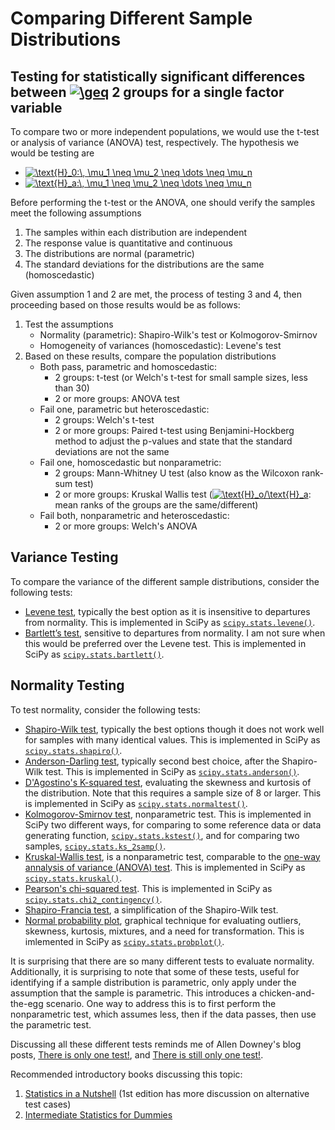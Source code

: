 # Comparing Different Sample Distributions

## Testing for statistically significant differences between <a href="https://www.codecogs.com/eqnedit.php?latex=\geq" target="_blank"><img src="https://latex.codecogs.com/gif.latex?\geq" title="\geq" /></a> 2 groups for a single factor variable

To compare two or more independent populations, we would use the t-test or analysis of variance (ANOVA) test, respectively.  The hypothesis we would be testing are

- <a href="https://www.codecogs.com/eqnedit.php?latex=\text{H}_o:\,&space;\mu_1&space;=&space;\mu_2&space;=&space;\dots&space;=&space;\mu_n" target="_blank"><img src="https://latex.codecogs.com/gif.latex?\text{H}_0:\,&space;\mu_1&space;=&space;\mu_2&space;=&space;\dots&space;=&space;\mu_n" title="\text{H}_0:\, \mu_1 \neq \mu_2 \neq \dots \neq \mu_n" /></a>
- <a href="https://www.codecogs.com/eqnedit.php?latex=\text{H}_a:\,&space;\mu_1&space;=&space;\mu_2&space;=&space;\dots&space;=&space;\mu_n" target="_blank"><img src="https://latex.codecogs.com/gif.latex?\text{H}_a:\,&space;\mu_1&space;\neq&space;\mu_2&space;\neq&space;\dots&space;\neq&space;\mu_n" title="\text{H}_a:\, \mu_1 \neq \mu_2 \neq \dots \neq \mu_n" /></a>

Before performing the t-test or the ANOVA, one should verify the samples meet the following assumptions

1. The samples within each distribution are independent
2. The response value is quantitative and continuous 
2. The distributions are normal (parametric)
3. The standard deviations for the distributions are the same (homoscedastic)

Given assumption 1 and 2 are met, the process of testing 3 and 4, then proceeding based on those results would be as follows:

1. Test the assumptions
    - Normality (parametric): Shapiro-Wilk's test or Kolmogorov-Smirnov
    - Homogeneity of variances (homoscedastic): Levene's test
2. Based on these results, compare the population distributions
    - Both pass, parametric and homoscedastic:
        - 2 groups: t-test (or Welch's t-test for small sample sizes, less than 30)
        - 2 or more groups: ANOVA test
    - Fail one, parametric but heteroscedastic:
        - 2 groups: Welch's t-test
        - 2 or more groups: Paired t-test using Benjamini-Hockberg method to adjust the p-values and state that the standard deviations are not the same
    - Fail one, homoscedastic but nonparametric:
        - 2 groups: Mann-Whitney U test (also know as the Wilcoxon rank-sum test)
        - 2 or more groups: Kruskal Wallis test (<a href="https://www.codecogs.com/eqnedit.php?latex=\text{H}_o/\text{H}_a" target="_blank"><img src="https://latex.codecogs.com/gif.latex?\text{H}_o/\text{H}_a" title="\text{H}_o/\text{H}_a" /></a>: mean ranks of the groups are the same/different)
    - Fail both, nonparametric and heteroscedastic:
        - 2 or more groups: Welch's ANOVA
    
## Variance Testing

To compare the variance of the different sample distributions, consider the following tests:

- [Levene test](https://www.itl.nist.gov/div898/handbook/eda/section3/eda35a.htm), typically the best option as it is insensitive to departures from normality.  This is implemented in SciPy as [`scipy.stats.levene()`](https://docs.scipy.org/doc/scipy/reference/generated/scipy.stats.levene.html).
- [Bartlett’s test](https://www.itl.nist.gov/div898/handbook/eda/section3/eda357.htm), sensitive to departures from normality.  I am not sure when this would be preferred over the Levene test.  This is implemented in SciPy as [`scipy.stats.bartlett()`](https://docs.scipy.org/doc/scipy/reference/generated/scipy.stats.bartlett.html).

## Normality Testing

To test normality, consider the following tests:

- [Shapiro-Wilk test](https://en.wikipedia.org/wiki/Shapiro-Wilk_test), typically the best options though it does not work well for samples with many identical values.  This is implemented in SciPy as [`scipy.stats.shapiro()`](https://docs.scipy.org/doc/scipy/reference/generated/scipy.stats.shapiro.html).
- [Anderson-Darling test](https://en.wikipedia.org/wiki/Anderson-Darling_test), typically second best choice, after the Shapiro-Wilk test.  This is implemented in SciPy as [`scipy.stats.anderson()`](https://docs.scipy.org/doc/scipy/reference/generated/scipy.stats.anderson.html).
- [D'Agostino's K-squared test](https://en.wikipedia.org/wiki/D%27Agostino%27s_K-squared_test), evaluating the skewness and kurtosis of the distribution.  Note that this requires a sample size of 8 or larger.  This is implemented in SciPy as [`scipy.stats.normaltest()`](https://docs.scipy.org/doc/scipy/reference/generated/scipy.stats.normaltest.html).
- [Kolmogorov-Smirnov test](https://en.wikipedia.org/wiki/Kolmogorov-Smirnov_test), nonparametric test. This is implemented in SciPy two different ways, for comparing to some reference data or data generating function, [`scipy.stats.kstest()`](https://docs.scipy.org/doc/scipy-0.14.0/reference/generated/scipy.stats.kstest.html), and for comparing two samples, [`scipy.stats.ks_2samp()`](https://docs.scipy.org/doc/scipy-0.15.1/reference/generated/scipy.stats.ks_2samp.html).
- [Kruskal-Wallis test](https://en.wikipedia.org/wiki/Kruskal-Wallis_one-way_analysis_of_variance), is a nonparametric test, comparable to the [one-way annalysis of variance (ANOVA) test](https://en.wikipedia.org/wiki/One-way_analysis_of_variance).  This is implemented in SciPy as [`scipy.stats.kruskal()`](https://docs.scipy.org/doc/scipy/reference/generated/scipy.stats.kruskal.html).
- [Pearson's chi-squared test](https://en.wikipedia.org/wiki/Pearson%27s_chi-squared_test).  This is implemented in SciPy as [`scipy.stats.chi2_contingency()`](https://docs.scipy.org/doc/scipy/reference/generated/scipy.stats.chi2_contingency.html).
- [Shapiro-Francia test](https://en.wikipedia.org/wiki/Shapiro-Francia_test), a simplification of the Shapiro-Wilk test.
- [Normal probability plot](https://en.wikipedia.org/wiki/Normal_probability_plot), graphical technique for evaluating outliers, skewness, kurtosis, mixtures, and a need for transformation.  This is imlemented in SciPy as [`scipy.stats.probplot()`](https://docs.scipy.org/doc/scipy/reference/generated/scipy.stats.probplot.html).

It is surprising that there are so many different tests to evaluate normality.  Additionally, it is surprising to note that some of these tests, useful for identifying if a sample distribution is parametric, only apply under the assumption that the sample is parametric.
This introduces a chicken-and-the-egg scenario.  One way to address this is to first perform the nonparametric test, which assumes less, then if the data passes, then use the parametric test.

Discussing all these different tests reminds me of Allen Downey's blog posts, [There is only one test!](http://allendowney.blogspot.com/2011/05/there-is-only-one-test.html), and [There is still only one test!](http://allendowney.blogspot.com/2016/06/there-is-still-only-one-test.html).

Recommended introductory books discussing this topic:
1. [Statistics in a Nutshell](http://shop.oreilly.com/product/0636920023074.do) (1st edition has more discussion on alternative test cases)
2. [Intermediate Statistics for Dummies](https://books.google.com/books/about/Intermediate_Statistics_For_Dummies.html?id=jwmdUe0dDSAC) 
